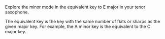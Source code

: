 Explore the minor mode in the equivalent key to E major in your tenor saxophone.

The equivalent key is the key with the same number of flats or sharps as the given major key.
For example, the A minor key is the equivalent to the C major key.